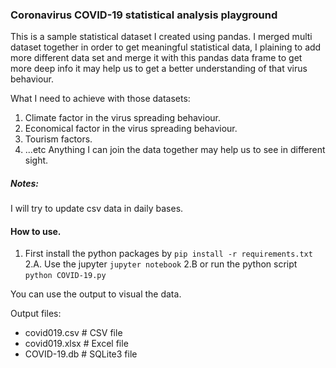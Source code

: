 ### Coronavirus COVID-19 statistical analysis playground

This is a sample statistical dataset I created using pandas.
I merged multi dataset together in order to get meaningful statistical data, I plaining to add more different data set and merge it with this pandas data frame to get more deep info it may help us to get a better understanding of that virus behaviour.

What I need to achieve with those datasets:
1. Climate factor in the virus spreading behaviour.
2. Economical factor in the virus spreading behaviour.
3. Tourism factors.
4. ...etc
Anything I can join the data together may help us to see in different sight.

##### Notes:

I will try to update csv data in daily bases.

#### How to use.
1. First install the python packages by `pip install -r requirements.txt`
2.A. Use the jupyter `jupyter notebook`
2.B or run the python script `python COVID-19.py`

You can use the output to visual the data.

Output files:
* covid019.csv # CSV file
* covid019.xlsx # Excel file
* COVID-19.db # SQLite3 file
